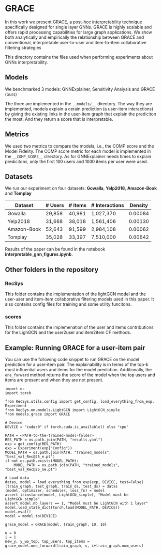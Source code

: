 # GRACE
In this work we present GRACE, a post-hoc interpretability technique specifically designed for single layer GNNs. GRACE is highly scalable and offers rapid processing capabilities for large graph applications. We show both analytically and empirically the relationship between GRACE and conventional, interpretable user-to-user and item-to-item collaborative filtering strategies

This directory contains the files used when performing experiments about GNNs interpretability.

## Models
We benchmarked 3 models: GNNExplainer, Sensitivity Analysis and GRACE (ours)

The three are implemented in the `__models/__` directory. The way they are implemented, models explain a cerain prediction (a user-item interactions) by giving the existing links in the user-item graph that explain the prediciton the most. And they return a score that is interpretable.


## Metrics
We used two metrics to compare the models, i.e., the COMP score and the Model Fidelity. The COMP score metric for each model is implemented in the `__COMP_SCORE__` directory. As for GNNExplainer needs times to explain predicitons, only the first 100 users and 1000 items per user were used. 

## Datasets
We run our experiment on four datasets: __Gowalla__, __Yelp2018__, __Amazon-Book__ and __Tomplay__

|     Dataset   |   # Users  | # Items| # Interactions | Density |
|---------------|------------|--------|----------------|---------|
|    Gowalla    | 29,858     | 40,981 | 1,027,370      | 0.00084 |
|   Yelp2018    | 31,668     | 38,018 | 1,561,406      | 0.00130 |
|  Amazon-Book  | 52,643     | 91,599 | 2,984,108      | 0.00062 |
|  Tomplay      | 35,028     | 33,397 | 7,510,000      | 0.00642 |


Results of the paper can be found in the notebook __interpretable_gnn_figures.ipynb__.

## Other folders in the repository

### RecSys
This folder contains the implementation of the lightGCN model and the user-user and item-item collaborative filtering models used in this paper. It also contains config files for training and some utility funcitons.

### scores
This folder contains the implemenation of the user and items contributions for the LighGCN and the user2user and item2item CF methods.

## Example: Running GRACE for a user-item pair

You can use the following code snippet to run GRACE on the model prediction for a user-item pair. The explainability is in terms of the top-k most influential users and items for the model prediction. Additionally, the `one_forward` method returns the score of the model when the top users and items are present and when they are not present.

```
import os
import torch

from RecSys.utils.config import get_config, load_everything_from_exp, Experiment
from RecSys.nn.models.LightGCN import LightGCN_simple
from models.grace import GRACE

# Device
DEVICE = "cuda:0" if torch.cuda.is_available() else "cpu"

PATH = <PATH-to-the-trained-model-folder>
RES_PATH = os.path.join(PATH, "results.yaml")
exp = get_config(RES_PATH)
exp = Experiment(exp["Config"])
MODEL_PATH = os.path.join(PATH, "trained_models", "best_val_Rec@25_e.pt")
if not os.path.exists(MODEL_PATH):
    MODEL_PATH = os.path.join(PATH, "trained_models", "best_val_Rec@25_ne.pt")

# Load data
datas, model = load_everything_from_exp(exp, DEVICE, test=False)
(train_graph, test_graph, train_ds, test_ds) = datas
(model, optimizer, scheduler, loss_fn) = model
assert isinstance(model, LightGCN_simple), "Model must be LightGCN_simple"
assert model.nb_layers == 1, "Model must be LightGCN with 1 layer"
model.load_state_dict(torch.load(MODEL_PATH, DEVICE))
model.eval()
model = model.to(DEVICE)

grace_model = GRACE(model, train_graph, 10, 10)

u = 0
i = 1
new_y, y_wo_top, top_users, top_items = grace_model.one_forward(train_graph, u, i+train_graph.num_users)
```